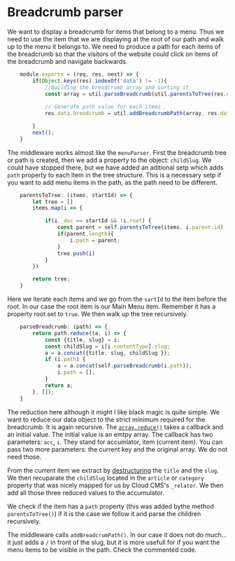 # Breadcrumb parser

We want to display a breadcrumb for items that belong to a menu. Thus we need to use the item that we are displaying at the root of our path and walk up to the menu it belongs to. We need to produce a path for each items of the breadcrumb so that the visitors of the website could click on items of the breadcrumb and navigate backwards.

```javascript
    module.exports = (req, res, next) => {
        if(Object.keys(res).indexOf('data') != -1){
            //Building the breadcrumb array and sorting it
            const array = util.parseBreadcrumb(util.parentsToTree(res.data.breadcrumb.items, res.data.item[0].parent_doc)).reverse();
            
            // Generate path value for each items
            res.data.breadcrumb = util.addBreadcrumbPath(array, res.data.item[0]); 

        }
        next();
    }
```

The middleware works almost like the `menuParser`. First the breadcrumb tree or path is created, then we add a property to the object: `childSlug`. We could have stopped there, but we have added an aditional setp which adds `path` property to each item in the tree structure. This is a necessary setp if you want to add menu items in the path, as the path need to be different.

```javascript
    parentsToTree: (items, startId) => {
        let tree = []
        items.map(i => {

            if(i._doc == startId && !i.root) {
                const parent = self.parentsToTree(items, i.parent.id)
                if(parent.length){
                    i.path = parent;
                }
                tree.push(i)
            }
        })

        return tree;
    }
```

Here we iterate each items and we go from the `sartId` to the item before the root. In our case the root item is our Main Menu item. Remember it has a property root set to `true`. We then walk up the tree recursively.

```javascript
    parseBreadcrumb: (path) => {
        return path.reduce((a, i) => {
            const {title, slug} = i;
            const childSlug = i[i.contentType].slug;
            a = a.concat({title, slug, childSlug });
            if (i.path) {
                a = a.concat(self.parseBreadcrumb(i.path));
                i.path = [];
            }
            return a;
        }, []);
    }
```
The reduction here although it might l like black magic is quite simple. We want to reduce our data object to the strict minimum required for the breadcrumb. It is again recursive. The [`array.reduce()`](https://developer.mozilla.org/en/docs/Web/JavaScript/Reference/Global_Objects/Array/reduce) takes a callback and an initial value. The initial value is an emtpy array. The callback has two parameters: `acc`, `i`. They stand for accumlator, item (current item). You can pass two more parameters: the current key and the original array. We do not need those.

From the current item we extract by [destructuring](https://developer.mozilla.org/en/docs/Web/JavaScript/Reference/Operators/Destructuring_assignment) the `title` and the `slug`. We then recuparate the `childSlug` located in the `article` or `category` property that was nicely mapped for us by Cloud CMS's `_relator`. We then add all those three reduced values to the accumulator.

We check if the item has a `path` property (this was added bythe method `parentsToTree()`) if it is the case we follow it and parse the children recursively.

The middleware calls `addBreadcrumPath()`. In our case it does not do much... it just adds a `/` in front of the slug, but it is more usefull for if you want the menu items to be visible in the path. Check the commented code.


